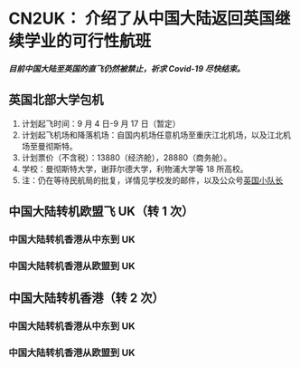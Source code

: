 # CN2UK： 介绍了从中国大陆返回英国继续学业的可行性航班

##### 目前中国大陆至英国的直飞仍然被禁止，祈求 Covid-19 尽快结束。

## 英国北部大学包机

1. 计划起飞时间：9 月 4 日-9 月 17 日（暂定）
2. 计划起飞机场和降落机场：自国内机场任意机场至重庆江北机场，以及江北机场至曼彻斯特。
3. 计划票价（不含税）：13880（经济舱），28880（商务舱）。
4. 学校：曼彻斯特大学，谢菲尔德大学，利物浦大学等 18 所高校。
5. 注：仍在等待民航局的批复，详情见学校发的邮件，以及公众号[英国小队长](https://mp.weixin.qq.com/s/Fc72KaDV3bIgL4p9P3csPQ)

## 中国大陆转机欧盟飞 UK（转 1 次）

### 中国大陆转机香港从中东到 UK

### 中国大陆转机香港从欧盟到 UK

## 中国大陆转机香港（转 2 次）

### 中国大陆转机香港从中东到 UK

### 中国大陆转机香港从欧盟到 UK

